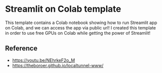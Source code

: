 # Streamlit on Colab template

This template contains a Colab notebook showing how to run Streamlit app on Colab, and we can access the app via public url! I created this template in order to use free GPUs on Colab while getting the power of Streamlit!

## Reference

- https://youtu.be/NEhrkeF2o_M
- https://theboroer.github.io/localtunnel-www/
